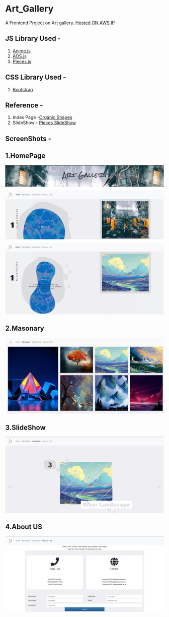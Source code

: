 # Art_Gallery

A Frontend Project on Art gallery.
[Hosted ON AWS IP](http://52.66.187.131/)

## JS Library Used -
1. [Anime.js](https://animejs.com/)
2. [AOS.js](https://michalsnik.github.io/aos/)
3. [Pieces.js](https://github.com/lmgonzalves/pieces)

## CSS Library Used -
1.  [Bootstrap](https://getbootstrap.com)

## Reference -

1. Index Page -[Organic Shapes](https://tympanus.net/codrops/2017/09/19/organic-shape-morph-ideas/)
2. SlideShow - [Pieces SlideShow](https://tympanus.net/codrops/2018/02/21/animated-fragment-slideshow/)

## ScreenShots -

## 1.HomePage
![OrganicBlob](/.ss/ss1.jpg)
![OrganicBlob_OnHover](/.ss/ss2.jpg)

## 2.Masonary
![Masonary_Gallery](/.ss/ss3.jpg)

## 3.SlideShow
![Masonary_Gallery](/.ss/ss4.jpg)

## 4.About US
![Masonary_Gallery](/.ss/ss5.jpg)
